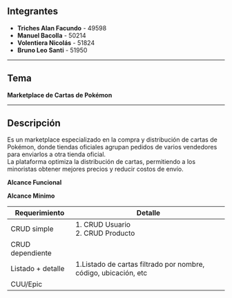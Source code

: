 ##  Integrantes

- **Triches Alan Facundo** - 49598  
- **Manuel Bacolla** - 50214  
- **Volentiera Nicolás** - 51824  
- **Bruno Leo Santi** - 51950

---

##  Tema

**Marketplace de Cartas de Pokémon**

---

##  Descripción

Es un marketplace especializado en la compra y distribución de cartas de Pokémon, donde tiendas oficiales agrupan pedidos de varios vendedores para enviarlos a otra tienda oficial.  
La plataforma optimiza la distribución de cartas, permitiendo a los minoristas obtener mejores precios y reducir costos de envío.

**Alcance Funcional**

**Alcance Minimo**

| Requerimiento         | Detalle               |
|-----------------------|------------------------|
| CRUD simple           |  1. CRUD Usuario <br> 2. CRUD Producto                      |
| CRUD dependiente      |                         |
| Listado + detalle     |  1.Listado de cartas filtrado por nombre, código, ubicación, etc                      |
| CUU/Epic              |                        |

